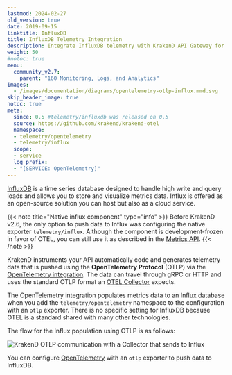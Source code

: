 ```yaml
---
lastmod: 2024-02-27
old_version: true
date: 2019-09-15
linktitle: InfluxDB
title: InfluxDB Telemetry Integration
description: Integrate InfluxDB telemetry with KrakenD API Gateway for efficient data collection, storage, and visualization of API performance metrics
weight: 50
#notoc: true
menu:
  community_v2.7:
    parent: "160 Monitoring, Logs, and Analytics"
images:
  - /images/documentation/diagrams/opentelemetry-otlp-influx.mmd.svg
skip_header_image: true
notoc: true
meta:
  since: 0.5 #telemetry/influxdb was released on 0.5
  source: https://github.com/krakend/krakend-otel
  namespace:
  - telemetry/opentelemetry
  - telemetry/influx
  scope:
  - service
  log_prefix:
  - "[SERVICE: OpenTelemetry]"
---
```

[InfluxDB](https://www.influxdata.com/) is a time series database designed to handle high write and query loads and allows you to store and visualize metrics data. Influx is offered as an open-source solution you can host but also as a cloud service.

{{< note title="Native influx component" type="info" >}}
Before KrakenD v2.6, the only option to push data to Influx was configuring the native exporter `telemetry/influx`. Although the component is development-frozen in favor of OTEL, you can still use it as described in the [Metrics API](/docs/v2.7/telemetry/extended-metrics/).
{{< /note >}}

KrakenD instruments your API automatically code and generates telemetry data that is pushed using the **OpenTelemetry Protocol** (OTLP) via the [OpenTelemetry integration](/docs/v2.7/telemetry/opentelemetry/). The data can travel through gRPC or HTTP and uses the standard OTLP format an [OTEL Collector](https://opentelemetry.io/docs/collector/) expects.

The OpenTelemetry integration populates metrics data to an Influx database when you add the `telemetry/opentelemetry` namespace to the configuration with an `otlp` exporter. There is no specific setting for InfluxDB because OTEL is a standard shared with many other technologies.

The flow for the Influx population using OTLP is as follows:

![KrakenD OTLP communication with a Collector that sends to Influx](/images/documentation/diagrams/opentelemetry-otlp-influx.mmd.svg)

You can configure [OpenTelemetry](/docs/v2.7/telemetry/opentelemetry/) with an `otlp` exporter to push data to InfluxDB.